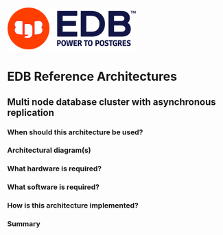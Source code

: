![EDB Logo](../images/logo.png "EDB Logo")

# EDB Reference Architectures

## Multi node database cluster with asynchronous replication

### When should this architecture be used?

### Architectural diagram(s)

### What hardware is required?

### What software is required?

### How is this architecture implemented?

### Summary
